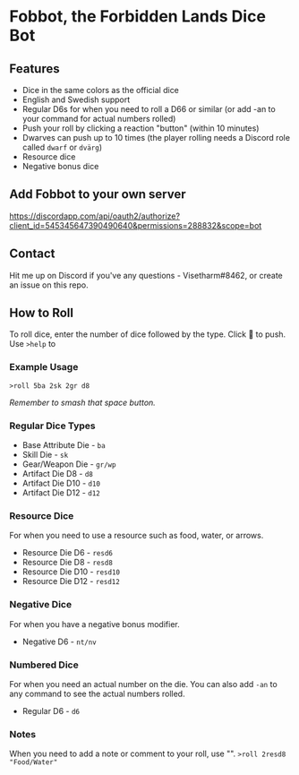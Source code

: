 # Fobbot, the Forbidden Lands Dice Bot

## Features
* Dice in the same colors as the official dice
* English and Swedish support
* Regular D6s for when you need to roll a D66 or similar (or add -an to your command for actual numbers rolled)
* Push your roll by clicking a reaction "button" (within 10 minutes)
* Dwarves can push up to 10 times (the player rolling needs a Discord role called `dwarf` or `dvärg`)
* Resource dice
* Negative bonus dice

## Add Fobbot to your own server
https://discordapp.com/api/oauth2/authorize?client_id=545345647390490640&permissions=288832&scope=bot

## Contact
Hit me up on Discord if you've any questions - Visetharm#8462, or create an issue on this repo.

## How to Roll
To roll dice, enter the number of dice followed by the type. Click 🔄 to push. Use `>help` to 

### Example Usage
`>roll 5ba 2sk 2gr d8`

*Remember to smash that space button.*

### Regular Dice Types
* Base Attribute Die - `ba`
* Skill Die - `sk`
* Gear/Weapon Die - `gr/wp`
* Artifact Die D8 - `d8`
* Artifact Die D10 - `d10`
* Artifact Die D12 - `d12`

### Resource Dice
For when you need to use a resource such as food, water, or arrows.

* Resource Die D6 - `resd6`
* Resource Die D8 - `resd8`
* Resource Die D10 - `resd10`
* Resource Die D12 - `resd12`

### Negative Dice
For when you have a negative bonus modifier.

* Negative D6 - `nt/nv`

### Numbered Dice
For when you need an actual number on the die. You can also add `-an` to any command to see the actual numbers rolled.

* Regular D6 - `d6`

### Notes
When you need to add a note or comment to your roll, use "".
`>roll 2resd8 "Food/Water"`
